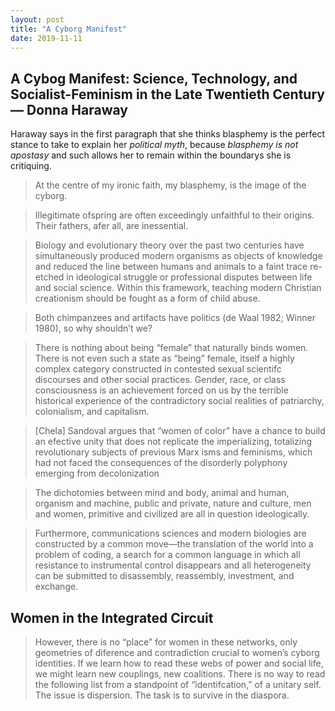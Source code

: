```yaml
---
layout: post
title: "A Cyborg Manifest"
date: 2019-11-11
---
```


## A Cybog Manifest: Science, Technology, and Socialist-Feminism in the Late Twentieth Century — Donna Haraway

Haraway says in the first paragraph that she thinks blasphemy is the perfect stance to take to explain her _political myth_, because _blasphemy is not apostasy_ and such allows her to remain within the boundarys she is critiquing.

> At the centre of my ironic faith, my blasphemy, is the image of the cyborg.

> Illegitimate ofspring are often exceedingly unfaithful to their origins. Their fathers, afer all, are inessential.

> Biology and evolutionary theory over the past two centuries have simultaneously produced modern organisms as objects of knowledge and reduced the line between humans and animals to a faint trace re-etched in ideological struggle or professional disputes between life and social science. Within this framework, teaching modern Christian creationism should be fought as a form of child abuse.

> Both chimpanzees and artifacts have politics (de Waal 1982; Winner 1980), so why shouldn’t we?

> There is nothing about being “female” that naturally binds women. There is not even such a state as “being” female, itself a highly complex category constructed in contested sexual scientifc discourses and other social practices. Gender, race, or class consciousness is an achievement forced on us by the terrible historical experience of the contradictory social realities of patriarchy, colonialism, and capitalism.

> [Chela] Sandoval argues that “women of color” have a chance to build an efective unity that does not replicate the imperializing, totalizing revolutionary subjects of previous Marx isms and feminisms, which had not faced the consequences of the disorderly polyphony emerging from decolonization

>  The dichotomies between mind and body, animal and human, organism and machine, public and private, nature and culture, men and women, primitive and civilized are all in question ideologically.

> Furthermore, communications sciences and modern biologies are constructed by a common move—the translation of the world into a problem of coding, a search for a common language in which all resistance to instrumental control disappears and all heterogeneity can be submitted to disassembly, reassembly, investment, and exchange.

## Women in the Integrated Circuit

> However, there is no “place” for women in these networks, only geometries of diference and contradiction crucial to women’s cyborg identities. If we learn how to read these webs of power and social life, we might learn new couplings, new coalitions. There is no way to read the following list from a standpoint of “identifcation,” of a unitary self. The issue is dispersion. The task is to survive in the diaspora.
